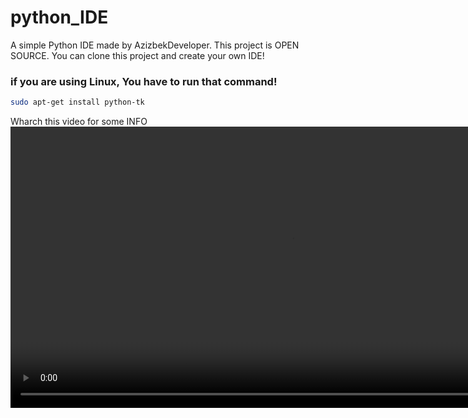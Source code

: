 # python_IDE
A simple Python IDE made by AzizbekDeveloper. 
This project is OPEN SOURCE. You can clone this project and create your own IDE!

### if you are using Linux, You have to run that command!
```bash
sudo apt-get install python-tk
```

Wharch this video for some INFO
<video src="./.medias/help.mp4" width=900  autoplay controls/>
